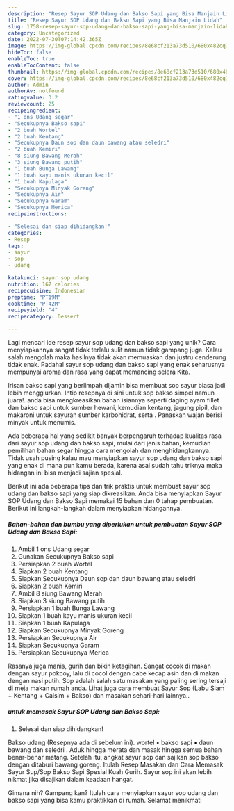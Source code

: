 ```yaml
---
description: "Resep Sayur SOP Udang dan Bakso Sapi yang Bisa Manjain Lidah"
title: "Resep Sayur SOP Udang dan Bakso Sapi yang Bisa Manjain Lidah"
slug: 1758-resep-sayur-sop-udang-dan-bakso-sapi-yang-bisa-manjain-lidah
category: Uncategorized
date: 2022-07-30T07:14:42.365Z
image: https://img-global.cpcdn.com/recipes/8e68cf213a73d510/680x482cq70/sayur-sop-udang-dan-bakso-sapi-foto-resep-utama.jpg
hideToc: false
enableToc: true
enableTocContent: false
thumbnail: https://img-global.cpcdn.com/recipes/8e68cf213a73d510/680x482cq70/sayur-sop-udang-dan-bakso-sapi-foto-resep-utama.jpg
cover: https://img-global.cpcdn.com/recipes/8e68cf213a73d510/680x482cq70/sayur-sop-udang-dan-bakso-sapi-foto-resep-utama.jpg
author: Admin
authorAv: notfound
ratingvalue: 3.2
reviewcount: 25
recipeingredient:
- "1 ons Udang segar"
- "Secukupnya Bakso sapi"
- "2 buah Wortel"
- "2 buah Kentang"
- "Secukupnya Daun sop dan daun bawang atau seledri"
- "2 buah Kemiri"
- "8 siung Bawang Merah"
- "3 siung Bawang putih"
- "1 buah Bunga Lawang"
- "1 buah kayu manis ukuran kecil"
- "1 buah Kapulaga"
- "Secukupnya Minyak Goreng"
- "Secukupnya Air"
- "Secukupnya Garam"
- "Secukupnya Merica"
recipeinstructions:

- "Selesai dan siap dihidangkan!"
categories:
- Resep
tags:
- sayur
- sop
- udang

katakunci: sayur sop udang 
nutrition: 167 calories
recipecuisine: Indonesian
preptime: "PT19M"
cooktime: "PT42M"
recipeyield: "4"
recipecategory: Dessert

---
```





Lagi mencari ide resep sayur sop udang dan bakso sapi yang unik? Cara menyiapkannya sangat tidak terlalu sulit namun tidak gampang juga. Kalau salah mengolah maka hasilnya tidak akan memuaskan dan justru cenderung tidak enak. Padahal sayur sop udang dan bakso sapi yang enak seharusnya mempunyai aroma dan rasa yang dapat memancing selera Kita.





Irisan bakso sapi yang berlimpah dijamin bisa membuat sop sayur biasa jadi lebih menggiurkan. Intip resepnya di sini untuk sop bakso simpel namun juara!. anda bisa mengkreasikan bahan isiannya seperti daging ayam fillet dan bakso sapi untuk sumber hewani, kemudian kentang, jagung pipil, dan makaroni untuk sayuran sumber karbohidrat, serta . Panaskan wajan berisi minyak untuk menumis.

Ada beberapa hal yang sedikit banyak berpengaruh terhadap kualitas rasa dari sayur sop udang dan bakso sapi, mulai dari jenis bahan, kemudian pemilihan bahan segar hingga cara mengolah dan menghidangkannya. Tidak usah pusing kalau mau menyiapkan sayur sop udang dan bakso sapi yang enak di mana pun kamu berada, karena asal sudah tahu triknya maka hidangan ini bisa menjadi sajian spesial.






Berikut ini ada beberapa tips dan trik praktis untuk membuat sayur sop udang dan bakso sapi yang siap dikreasikan. Anda bisa menyiapkan Sayur SOP Udang dan Bakso Sapi memakai 15 bahan dan 0 tahap pembuatan. Berikut ini langkah-langkah dalam menyiapkan hidangannya.

<!--inarticleads1-->

##### Bahan-bahan dan bumbu yang diperlukan untuk pembuatan Sayur SOP Udang dan Bakso Sapi:

1. Ambil 1 ons Udang segar
1. Gunakan Secukupnya Bakso sapi
1. Persiapkan 2 buah Wortel
1. Siapkan 2 buah Kentang
1. Siapkan Secukupnya Daun sop dan daun bawang atau seledri
1. Siapkan 2 buah Kemiri
1. Ambil 8 siung Bawang Merah
1. Siapkan 3 siung Bawang putih
1. Persiapkan 1 buah Bunga Lawang
1. Siapkan 1 buah kayu manis ukuran kecil
1. Siapkan 1 buah Kapulaga
1. Siapkan Secukupnya Minyak Goreng
1. Persiapkan Secukupnya Air
1. Siapkan Secukupnya Garam
1. Persiapkan Secukupnya Merica


Rasanya juga manis, gurih dan bikin ketagihan. Sangat cocok di makan dengan sayur pokcoy, lalu di cocol dengan cabe kecap asin dan di makan dengan nasi putih. Sop adalah salah satu masakan yang paling sering tersaji di meja makan rumah anda. Lihat juga cara membuat Sayur Sop (Labu Siam + Kentang + Caisim + Bakso) dan masakan sehari-hari lainnya.. 

<!--inarticleads2-->

#####  untuk memasak Sayur SOP Udang dan Bakso Sapi:


1. Selesai dan siap dihidangkan!

Bakso udang (Resepnya ada di sebelum ini). wortel • bakso sapi • daun bawang dan seledri . Aduk hingga merata dan masak hingga semua bahan benar-benar matang. Setelah itu, angkat sayur sop dan sajikan sop bakso dengan ditaburi bawang goreng. Itulah Resep Masakan dan Cara Memasak Sayur Sup/Sop Bakso Sapi Spesial Kuah Gurih. Sayur sop ini akan lebih nikmat jika disajikan dalam keadaan hangat. 

Gimana nih? Gampang kan? Itulah cara menyiapkan sayur sop udang dan bakso sapi yang bisa kamu praktikkan di rumah. Selamat menikmati
